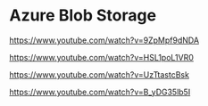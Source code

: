 # Azure Blob Storage

https://www.youtube.com/watch?v=9ZpMpf9dNDA

https://www.youtube.com/watch?v=HSL1poL1VR0

https://www.youtube.com/watch?v=UzTtastcBsk

https://www.youtube.com/watch?v=B_yDG35lb5I
